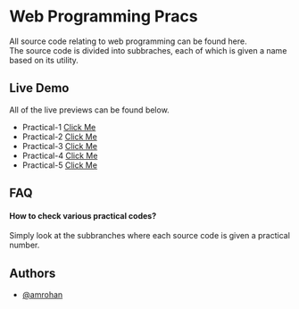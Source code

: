 
# Web Programming Pracs

All source code relating to web programming can be found here.\
The source code is divided into subbraches, each of which is given a name based on its utility.


## Live Demo
All of the live previews can be found below.

- Practical-1 [Click Me](https://1.pracs.ml)
- Practical-2 [Click Me](https://2.pracs.ml)
- Practical-3 [Click Me](https://3.pracs.ml)
- Practical-4 [Click Me](https://4.pracs.ml)
- Practical-5 [Click Me](https://5.pracs.ml)
  
## FAQ

#### How to check various practical codes?

Simply look at the subbranches where each source code is given a practical number.

  
## Authors

- [@amrohan](https://www.instagram.com/amrohann)

  
